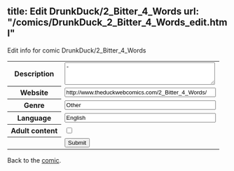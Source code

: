 title: Edit DrunkDuck/2_Bitter_4_Words
url: "/comics/DrunkDuck_2_Bitter_4_Words_edit.html"
---
Edit info for comic DrunkDuck/2_Bitter_4_Words

<form name="comic" action="http://gaepostmail.appspot.com/comic/" method="post">
<table class="comicinfo">
<tr>
<th>Description</th><td><textarea name="description" cols="40" rows="3">-</textarea></td>
</tr>
<tr>
<th>Website</th><td><input type="text" name="url" value="http://www.theduckwebcomics.com/2_Bitter_4_Words/" size="40"/></td>
</tr>
<tr>
<th>Genre</th><td><input type="text" name="genre" value="Other" size="40"/></td>
</tr>
<tr>
<th>Language</th><td><input type="text" name="language" value="English" size="40"/></td>
</tr>
<tr>
<th>Adult content</th><td><input type="checkbox" name="adult" value="adult" /></td>
</tr>
<tr>
<th></th><td>
<input type="hidden" name="comic" value="DrunkDuck_2_Bitter_4_Words" />
<input type="submit" name="submit" value="Submit" />
</td>
</tr>
</table>
</form>

Back to the [comic](DrunkDuck_2_Bitter_4_Words.html).
